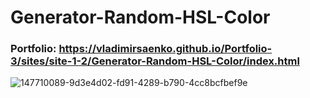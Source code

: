 # Generator-Random-HSL-Color

### Portfolio: https://vladimirsaenko.github.io/Portfolio-3/sites/site-1-2/Generator-Random-HSL-Color/index.html

![147710089-9d3e4d02-fd91-4289-b790-4cc8bcfbef9e](https://user-images.githubusercontent.com/56477695/187038532-c595ed47-deb6-4138-aac3-48f803a96fdc.jpg)
